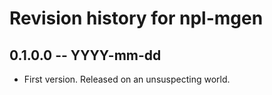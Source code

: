 # Revision history for npl-mgen

## 0.1.0.0 -- YYYY-mm-dd

* First version. Released on an unsuspecting world.
